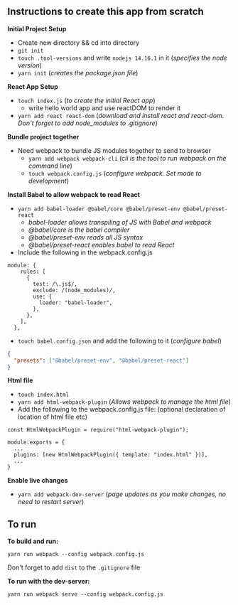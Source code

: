 ## Instructions to create this app from scratch

**Initial Project Setup**

- Create new directory && cd into directory
- `git init`
- `touch .tool-versions` and write `nodejs 14.16.1` in it (_specifies the node version_)
- `yarn init` (_creates the package.json file_)

**React App Setup**

- `touch index.js` (_to create the initial React app_)
  - write hello world app and use reactDOM to render it
- `yarn add react react-dom` (_download and install react and react-dom. Don't forget to add node_modules to .gitignore_)

**Bundle project together**

- Need webpack to bundle JS modules together to send to browser
  - `yarn add webpack webpack-cli` (_cli is the tool to run webpack on the command line_)
  - `touch webpack.config.js` (_configure webpack. Set mode to development_)

**Install Babel to allow webpack to read React**

- `yarn add babel-loader @babel/core @babel/preset-env @babel/preset-react`
  - _babel-loader allows transpiling of JS with Babel and webpack_
  - _@babel/core is the babel compiler_
  - _@babel/preset-env reads all JS syntax_
  - _@babel/preset-react enables babel to read React_
- Include the following in the webpack.config.js

```JS
module: {
    rules: [
      {
        test: /\.js$/,
        exclude: /(node_modules)/,
        use: {
          loader: "babel-loader",
        },
      },
    ],
  },
```

- `touch babel.config.json` and add the following to it (_configure babel_)

```json
{
  "presets": ["@babel/preset-env", "@babel/preset-react"]
}
```

**Html file**

- `touch index.html`
- `yarn add html-webpack-plugin` (_Allows webpack to manage the html file_)
- Add the following to the webpack.config.js file: (optional declaration of location of html file etc)

```JS
const HtmlWebpackPlugin = require("html-webpack-plugin");

module.exports = {
  ...
  plugins: [new HtmlWebpackPlugin({ template: "index.html" })],
  ...
}
```

**Enable live changes**

- `yarn add webpack-dev-server` (_page updates as you make changes, no need to restart server_)

## To run

**To build and run:**

`yarn run webpack --config webpack.config.js`

Don't forget to add `dist` to the `.gitignore` file

**To run with the dev-server:**

`yarn run webpack serve --config webpack.config.js`
